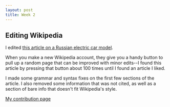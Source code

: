 ```yaml
---
layout: post
title: Week 2
---
```


## Editing Wikipedia
I edited [this article on a Russian electric car model](https://en.wikipedia.org/wiki/LADA_Ellada).  

When you make a new Wikipedia account, they give you a handy button to pull up a random page that can be improved with minor edits--I found this article by pressing that button about 100 times until I found an article I liked.

I made some grammar and syntax fixes on the first few sections of the article.  I also removed some information that was not cited, as well as a section of bare info that doesn't fit Wikipedia's style.  

[My contribution page](https://en.wikipedia.org/wiki/Special:Contributions/BaronMarquis)
